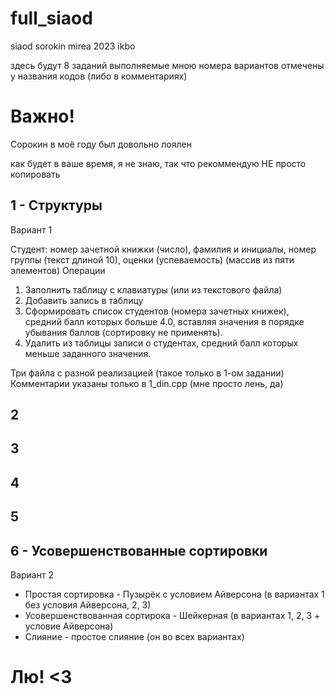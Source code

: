 # full_siaod
siaod sorokin mirea 2023 ikbo

здесь будут 8 заданий
выполняемые мною номера вариантов отмечены у названия кодов
(либо в комментариях)

# Важно!
Сорокин в моё году был довольно лоялен

как будет в ваше время, я не знаю, так что рекоммендую
НЕ просто копировать

## 1 - Структуры
Вариант 1

Студент: номер зачетной книжки (число), фамилия и инициалы, номер
группы (текст длиной 10), оценки (успеваемость) (массив из пяти
элементов)
Операции
1) Заполнить таблицу с клавиатуры (или из текстового файла)
2) Добавить запись в таблицу
3) Сформировать список студентов (номера зачетных книжек),
средний балл которых больше 4.0, вставляя значения в порядке
убывания баллов (сортировку не применять).
4) Удалить из таблицы записи о студентах, средний балл которых
меньше заданного значения.

Три файла с разной реализацией (такое только в 1-ом задании)
Комментарии указаны только в 1_din.cpp (мне просто лень, да)

## 2


## 3


## 4


## 5


## 6 - Усовершенствованные сортировки
Вариант 2
* Простая сортировка - Пузырёк с условием Айверсона (в вариантах 1 без условия Айверсона, 2, 3)
* Усовершенствованная сортирока - Шейкерная (в вариантах 1, 2, 3 + условие Айверсона)
* Слияние - простое слияние (он во всех вариантах)

# Лю! <3
